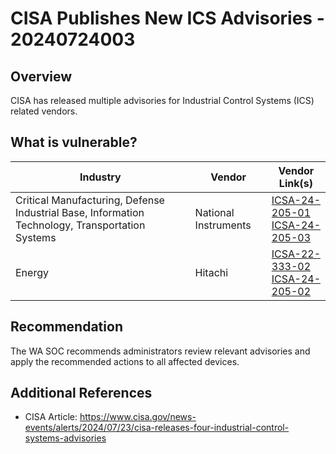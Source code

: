 # CISA Publishes New ICS Advisories - 20240724003

## Overview

CISA has released multiple advisories for Industrial Control Systems (ICS) related vendors.

## What is vulnerable?

| Industry | Vendor | Vendor Link(s) |
| --- | ------------------- | --- |
| Critical Manufacturing, Defense Industrial Base, Information Technology, Transportation Systems | National Instruments | [ICSA-24-205-01](https://www.cisa.gov/news-events/ics-advisories/icsa-24-205-01) </br> [ICSA-24-205-03](https://www.cisa.gov/news-events/ics-advisories/icsa-24-205-03)  |
| Energy | Hitachi | [ICSA-22-333-02](https://www.cisa.gov/news-events/ics-advisories/icsa-22-333-02) </br> [ICSA-24-205-02](https://www.cisa.gov/news-events/ics-advisories/icsa-24-205-02)  | 

## Recommendation

The WA SOC recommends administrators review relevant advisories and apply the recommended actions to all affected devices.

## Additional References

- CISA Article: <https://www.cisa.gov/news-events/alerts/2024/07/23/cisa-releases-four-industrial-control-systems-advisories>
